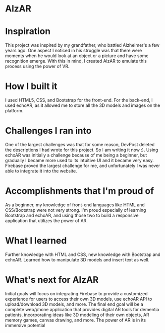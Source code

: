# AlzAR

# Inspiration
This project was inspired by my grandfather, who battled Alzheimer's a few years ago. One aspect I noticed in his struggle was that there were moments when he would look at an object or 
a picture and have some recognition emerge. With this in mind, I created AlzAR to emulate this process using the power of VR.

# How I built it
I used HTML5, CSS, and Bootstrap for the front-end. For the back-end, I used echoAR, as it allowed me to store all the 3D models and images on the platform.

# Challenges I ran into
One of the largest challenges was that for some reason, DevPost deleted the descriptions I had wrote for this project. So I am writing it now :). Using echoAR was initially a challenge
because of me being a beginner, but gradually I became more used to its intuitive UI and it became very easy. Firebase proved the largest challenge for me, and unfortunately I was never
able to integrate it into the website.

# Accomplishments that I'm proud of
As a beginner, my knowledge of front-end languages like HTML and CSS/Bootstrap were not very strong. I'm proud especially of learning Bootstrap and echoAR, and using those two
to build a responsive application that utilizes the power of AR.

# What I learned
Further knowledge with HTML and CSS, new knowledge with Bootstrap and echoAR. Learned how to manipulate 3D models and insert text as well.

# What's next for AlzAR 
Initial goals will focus on integrating Firebase to provide a customized experience for users to access their own 3D models, use echoAR API to upload/download 3D models, and more. The final end goal will be a complete web/phone application that provides digital AR tools for dementia patients, incorporating ideas like 3D modeling of their own objects, AR memory games, canvas drawing, and more. The power of AR is in its immersive potential

